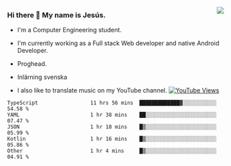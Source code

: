 <img align='right' src="https://github-readme-stats-eight-rose-90.vercel.app
/api?username=JesusJimenezG&show_icons=true&theme=radical">

### Hi there 👋 My name is Jesús.
- I'm a Computer Engineering student.
- I'm currently working as a Full stack Web developer and native Android Developer.

- Proghead.
- Inlärning svenska
- I also like to translate music on my YouTube channel. [![YouTube Views](https://img.shields.io/youtube/channel/views/UCWnlcC4_sV9Imcy9ysQpxHA?style=social)](https://www.youtube.com/channel/UCWnlcC4_sV9Imcy9ysQpxHA)

<!--START_SECTION:waka-->

```text
TypeScript                 11 hrs 56 mins  █████████████▓░░░░░░░░░░░   54.58 %
YAML                       1 hr 38 mins    ██░░░░░░░░░░░░░░░░░░░░░░░   07.47 %
JSON                       1 hr 18 mins    █▒░░░░░░░░░░░░░░░░░░░░░░░   05.99 %
Kotlin                     1 hr 16 mins    █▒░░░░░░░░░░░░░░░░░░░░░░░   05.86 %
Other                      1 hr 4 mins     █▒░░░░░░░░░░░░░░░░░░░░░░░   04.91 %
```

<!--END_SECTION:waka-->

<!--
**JesusJimenezG/JesusJimenezG** is a ✨ _special_ ✨ repository because its `README.md` (this file) appears on your GitHub profile.

Here are some ideas to get you started:

- 🔭 I’m currently working on ...
- 🌱 I’m currently learning ...
- 👯 I’m looking to collaborate on ...
- 🤔 I’m looking for help with ...
- 💬 Ask me about ...
- 📫 How to reach me: ...
- 😄 Pronouns: ...
- ⚡ Fun fact: ...
-->
